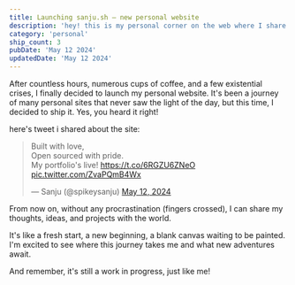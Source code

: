 ```yaml
---
title: Launching sanju.sh – new personal website
description: 'hey! this is my personal corner on the web where I share my thoughts ideas, and projects.'
category: 'personal'
ship_count: 3
pubDate: 'May 12 2024'
updatedDate: 'May 12 2024'
---
```


After countless hours, numerous cups of coffee, and a few existential crises, I finally decided to launch my personal website. It's been a journey of many personal sites that never saw the light of the day, but this time, I decided to ship it. Yes, you heard it right!

here's tweet i shared about the site:
<blockquote class="twitter-tweet"><p lang="en" dir="ltr">Built with love, <br>Open sourced with pride. <br>My portfolio&#39;s live! <a href="https://t.co/6RGZU6ZNeO">https://t.co/6RGZU6ZNeO</a> <a href="https://t.co/ZvaPQmB4Wx">pic.twitter.com/ZvaPQmB4Wx</a></p>&mdash; Sanju (@spikeysanju) <a href="https://twitter.com/spikeysanju/status/1789721861846090145?ref_src=twsrc%5Etfw">May 12, 2024</a></blockquote> <script async src="https://platform.twitter.com/widgets.js" charset="utf-8"></script>

From now on, without any procrastination (fingers crossed), I can share my thoughts, ideas, and projects with the world. 

It's like a fresh start, a new beginning, a blank canvas waiting to be painted. I'm excited to see where this journey takes me and what new adventures await.

And remember, it's still a work in progress, just like me!